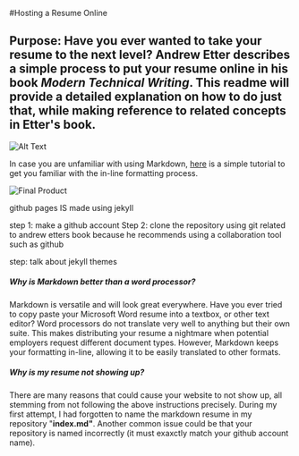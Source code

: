 #Hosting a Resume Online

## Purpose: Have you ever wanted to take your resume to the next level? Andrew Etter describes a simple process to put your resume online in his book *Modern Technical Writing*. This readme will provide a detailed explanation on how to do just that, while making reference to related concepts in Etter's book.

![Alt Text](https://media.giphy.com/media/vFKqnCdLPNOKc/giphy.gif)

In case you are unfamiliar with using Markdown, [here](https://www.markdowntutorial.com/) is a simple tutorial to get you familiar with the in-line formatting process.

![Final Product](https://media.giphy.com/media/XIrTo38GTZjMNAKCe5/giphy.gif)

github pages IS made using jekyll


step 1: make a github account
Step 2: clone the repository using git
related to andrew etters book because he recommends using a collaboration tool such as github

step: talk about jekyll themes



##### *Why is Markdown better than a word processor?* 
Markdown is versatile and will look great everywhere. Have you ever tried to copy paste your Microsoft Word resume into a textbox, or other text editor? Word processors do not translate very well to anything but their own suite. This makes distributing your resume a nightmare when potential employers request different document types. However, Markdown keeps your formatting in-line, allowing it to be easily translated to other formats.

##### *Why is my resume not showing up?*
There are many reasons that could cause your website to not show up, all stemming from not following the above instructions precisely. During my first attempt, I had forgotten to name the markdown resume in my repository "**index.md"**. Another common issue could be that your repository is named incorrectly (it must exaxctly match your github account name).